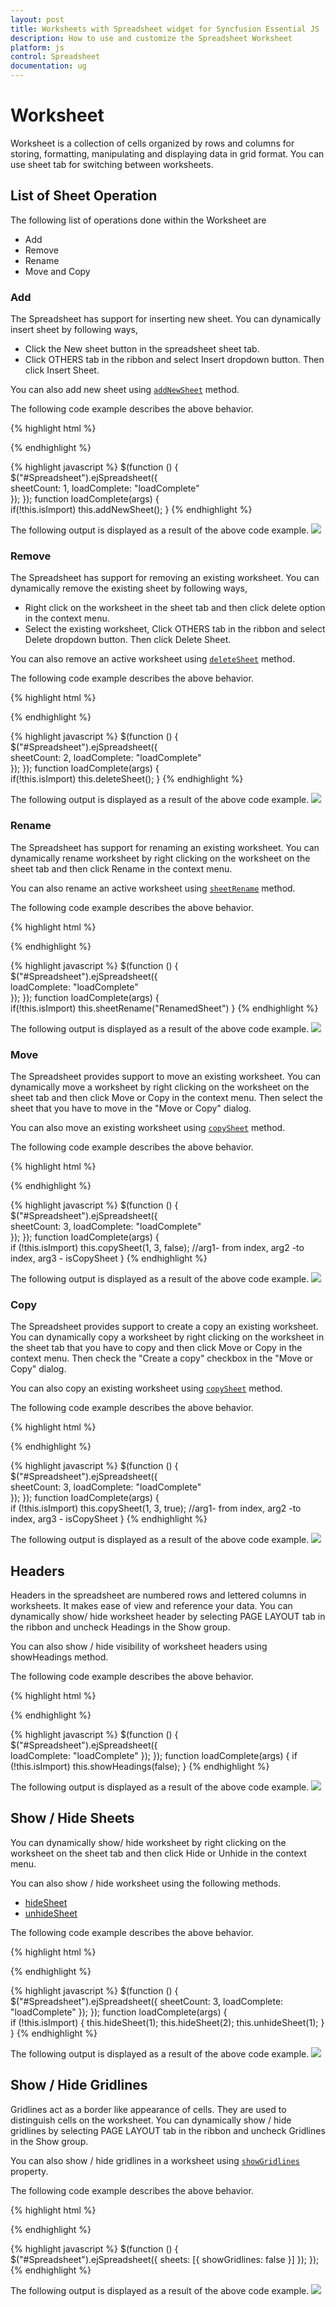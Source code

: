```yaml
---
layout: post
title: Worksheets with Spreadsheet widget for Syncfusion Essential JS
description: How to use and customize the Spreadsheet Worksheet
platform: js
control: Spreadsheet
documentation: ug
--- 
```


# Worksheet

Worksheet is a collection of cells organized by rows and columns for storing, formatting, manipulating and displaying data in grid format. You can use sheet tab for switching between worksheets.

## List of Sheet Operation 

The following list of operations done within the Worksheet are

* Add
* Remove
* Rename
* Move and Copy

### Add

The Spreadsheet has support for inserting new sheet. You can dynamically insert sheet by following ways,

* Click the New sheet button in the spreadsheet sheet tab.
* Click OTHERS tab in the ribbon and select Insert dropdown button. Then click Insert Sheet.

You can also add new sheet using [`addNewSheet`](http://help.syncfusion.com/js/api/ejspreadsheet#methods:addnewsheet "addNewSheet") method.

The following code example describes the above behavior.

{% highlight html %}
<div id="Spreadsheet"></div> 
{% endhighlight %}

{% highlight javascript %}
    $(function () {
        $("#Spreadsheet").ejSpreadsheet({                                            
            sheetCount: 1,
            loadComplete: "loadComplete"               
        });
    });
    function loadComplete(args) {          
        if(!this.isImport)
            this.addNewSheet();
    }
{% endhighlight %}

The following output is displayed as a result of the above code example.
![](Worksheet_images/Worksheet_img1.jpeg)

### Remove

The Spreadsheet has support for removing an existing worksheet. You can dynamically remove the existing sheet by following ways,

* Right click on the worksheet in the sheet tab and then click delete option in the context menu.
* Select the existing worksheet, Click OTHERS tab in the ribbon and select Delete dropdown button. Then click Delete Sheet.

You can also remove an active worksheet using [`deleteSheet`](http://help.syncfusion.com/js/api/ejspreadsheet#methods:deletesheet "deleteSheet") method.

The following code example describes the above behavior.

{% highlight html %}
<div id="Spreadsheet"></div> 
{% endhighlight %}

{% highlight javascript %}
    $(function () {
        $("#Spreadsheet").ejSpreadsheet({                                        
            sheetCount: 2,
            loadComplete: "loadComplete"               
        });
    });
    function loadComplete(args) {          
        if(!this.isImport)
            this.deleteSheet();
    }
{% endhighlight %}

The following output is displayed as a result of the above code example.
![](Worksheet_images/Worksheet_img2.jpeg)

### Rename

The Spreadsheet has support for renaming an existing worksheet. You can dynamically rename worksheet by right clicking on the worksheet on the sheet tab and then click Rename in the context menu. 

You can also rename an active worksheet using [`sheetRename`](http://help.syncfusion.com/js/api/ejspreadsheet#methods:sheetrename "sheetRename") method.

The following code example describes the above behavior.

{% highlight html %}
<div id="Spreadsheet"></div> 
{% endhighlight %}

{% highlight javascript %}
    $(function () {
        $("#Spreadsheet").ejSpreadsheet({                                                       
            loadComplete: "loadComplete"               
        });
    });
    function loadComplete(args) {          
        if(!this.isImport)
            this.sheetRename("RenamedSheet")
    }
{% endhighlight %}

The following output is displayed as a result of the above code example.
![](Worksheet_images/Worksheet_img3.jpeg)

### Move

The Spreadsheet provides support to move an existing worksheet. You can dynamically move a worksheet by right clicking on the worksheet on the sheet tab and then click Move or Copy in the context menu. Then select the sheet that you have to move in the "Move or Copy" dialog.

You can also move an existing worksheet using [`copySheet`](http://help.syncfusion.com/js/api/ejspreadsheet#methods:copysheet "copySheet") method.

The following code example describes the above behavior.

{% highlight html %}
<div id="Spreadsheet"></div> 
{% endhighlight %}

{% highlight javascript %}
    $(function () {
        $("#Spreadsheet").ejSpreadsheet({                                        
            sheetCount: 3,
            loadComplete: "loadComplete"               
        });
    });
    function loadComplete(args) {          
        if (!this.isImport)
            this.copySheet(1, 3, false); //arg1- from index, arg2 -to index, arg3 - isCopySheet
    }
{% endhighlight %}

The following output is displayed as a result of the above code example.
![](Worksheet_images/Worksheet_img4.jpeg)

### Copy

The Spreadsheet provides support to create a copy an existing worksheet. You can dynamically copy a worksheet by right clicking on the worksheet in the sheet tab that you have to copy and then click Move or Copy in the context menu. Then check the "Create a copy" checkbox in the "Move or Copy" dialog. 

You can also copy an existing worksheet using [`copySheet`](http://help.syncfusion.com/js/api/ejspreadsheet#methods:copysheet "copySheet") method.

The following code example describes the above behavior.

{% highlight html %}
<div id="Spreadsheet"></div> 
{% endhighlight %}

{% highlight javascript %}
    $(function () {
        $("#Spreadsheet").ejSpreadsheet({                                        
            sheetCount: 3,
            loadComplete: "loadComplete"               
        });
    });
    function loadComplete(args) {          
    if (!this.isImport)
        this.copySheet(1, 3, true); //arg1- from index, arg2 -to index, arg3 - isCopySheet
    }
{% endhighlight %}

The following output is displayed as a result of the above code example.
![](Worksheet_images/Worksheet_img5.jpeg)

## Headers

Headers in the spreadsheet are numbered rows and lettered columns in worksheets. It makes ease of view and reference your data. You can dynamically show/ hide worksheet header by selecting PAGE LAYOUT tab in the ribbon and uncheck Headings in the Show group.

You can also show / hide visibility of worksheet headers using showHeadings method.

The following code example describes the above behavior.

{% highlight html %}
<div id="Spreadsheet"></div> 
{% endhighlight %}

{% highlight javascript %}
    $(function () {
        $("#Spreadsheet").ejSpreadsheet({               
            loadComplete: "loadComplete"
        });
    });
    function loadComplete(args) {
        if (!this.isImport)
            this.showHeadings(false);
    }
{% endhighlight %}

The following output is displayed as a result of the above code example.
![](Worksheet_images/Worksheet_img6.jpeg)

## Show / Hide Sheets

You can dynamically show/ hide worksheet by right clicking on the worksheet on the sheet tab and then click Hide or Unhide in the context menu.

You can also show / hide worksheet using the following methods. 

* [hideSheet](http://help.syncfusion.com/js/api/ejspreadsheet#methods:hidesheet "")
* [unhideSheet](http://help.syncfusion.com/js/api/ejspreadsheet#methods:unhidesheet "")

The following code example describes the above behavior.

{% highlight html %}
<div id="Spreadsheet"></div> 
{% endhighlight %}

{% highlight javascript %}
    $(function () {
        $("#Spreadsheet").ejSpreadsheet({
            sheetCount: 3,
            loadComplete: "loadComplete"
        });
    });
    function loadComplete(args) {          
        if (!this.isImport) {
            this.hideSheet(1);
            this.hideSheet(2);
            this.unhideSheet(1);
        }
    }
{% endhighlight %}

The following output is displayed as a result of the above code example.
![](Worksheet_images/Worksheet_img7.jpeg)

## Show / Hide Gridlines

Gridlines act as a border like appearance of cells. They are used to distinguish cells on the worksheet. You can dynamically show / hide gridlines by selecting PAGE LAYOUT tab in the ribbon and uncheck Gridlines in the Show group.

You can also show / hide gridlines in a worksheet using [`showGridlines`](http://help.syncfusion.com/js/api/ejspreadsheet#members:sheets-showgridlines "showGridlines") property.

The following code example describes the above behavior.

{% highlight html %}
<div id="Spreadsheet"></div> 
{% endhighlight %}

{% highlight javascript %}
    $(function () {
        $("#Spreadsheet").ejSpreadsheet({
            sheets: [{ showGridlines: false }]
        });
    });
{% endhighlight %}

The following output is displayed as a result of the above code example.
![](Worksheet_images/Worksheet_img8.jpeg)